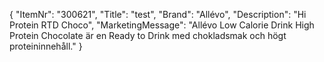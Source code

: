 {
  "ItemNr": "300621",
  "Title": "test",
  "Brand": "Allévo",
  "Description": "Hi Protein RTD Choco",
  "MarketingMessage": "Allévo Low Calorie Drink High Protein Chocolate är en Ready to Drink med chokladsmak och högt proteininnehåll."
}